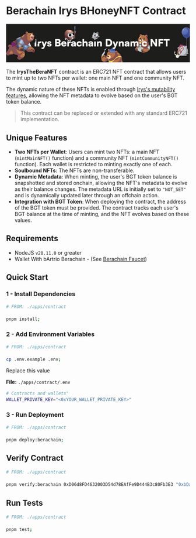 # Berachain Irys BHoneyNFT Contract 

![](../assets/banner-4.jpg)

The **IrysTheBeraNFT** contract is an ERC721 NFT contract that allows users to mint up to two NFTs per wallet: one main NFT and one community NFT. 

The dynamic nature of these NFTs is enabled through [Irys's mutability features](https://docs.irys.xyz/build/d/features/mutability), allowing the NFT metadata to evolve based on the user's BGT token balance.

> This contract can be replaced or extended with any standard ERC721 implementation.

## Unique Features

- **Two NFTs per Wallet**: Users can mint two NFTs: a main NFT (`mintMainNFT()` function) and a community NFT (`mintCommunityNFT()` function). Each wallet is restricted to minting exactly one of each.
- **Soulbound NFTs**: The NFTs are non-transferable.
- **Dynamic Metadata**: When minting, the user's BGT token balance is snapshotted and stored onchain, allowing the NFT's metadata to evolve as their balance changes. The metadata URL is initially set to `"NOT_SET"` and is dynamically updated later through an offchain action.
- **Integration with BGT Token**: When deploying the contract, the address of the BGT token must be provided. The contract tracks each user's BGT balance at the time of minting, and the NFT evolves based on these values.


## Requirements

- NodeJS `v20.11.0` or greater
- Wallet With bArtrio Berachain - (See [Berachain Faucet](https://bartio.faucet.berachain.com/))

## Quick Start

### 1 - Install Dependencies

```bash
# FROM: ./apps/contract

pnpm install;
```

### 2 - Add Environment Variables

```bash
# FROM: ./apps/contract

cp .env.example .env;
```

Replace this value

**File:** `./apps/contract/.env`

```bash
# Contracts and wallets"
WALLET_PRIVATE_KEY="<0xYOUR_WALLET_PRIVATE_KEY>"
```

### 3 - Run Deployment

```bash
# FROM: ./apps/contract

pnpm deploy:berachain;

```

## Verify Contract

```bash
# FROM: ./apps/contract

pnpm verify:berachain 0xD06d8FD4632003D54d78EAfFe9D444B3c80Fb3E3 "0xbDa130737BDd9618301681329bF2e46A016ff9Ad"

```

## Run Tests

```bash
# FROM: ./apps/contract

pnpm test;

```
